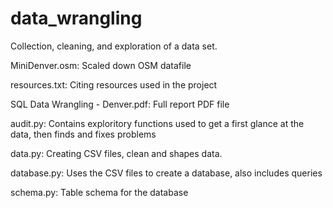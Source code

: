 # data_wrangling
Collection, cleaning, and exploration of a data set.


MiniDenver.osm: Scaled down OSM datafile

resources.txt: Citing resources used in the project

SQL Data Wrangling - Denver.pdf: Full report PDF file

audit.py: Contains exploritory functions used to get a first glance at the data, then finds and fixes problems

data.py: Creating CSV files, clean and shapes data.

database.py: Uses the CSV files to create a database, also includes queries

schema.py: Table schema for the database

